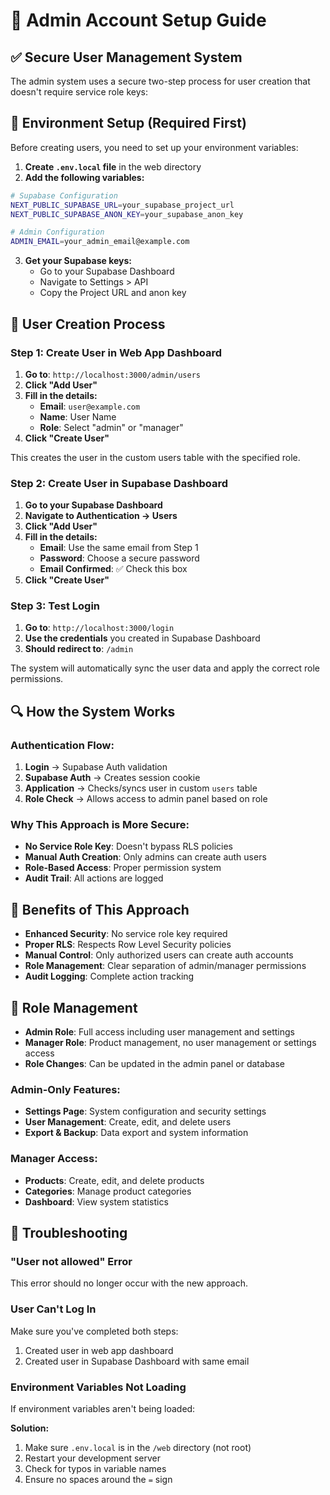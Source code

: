 # 🔐 Admin Account Setup Guide

## ✅ Secure User Management System

The admin system uses a secure two-step process for user creation that doesn't require service role keys:

## 🔧 Environment Setup (Required First)

Before creating users, you need to set up your environment variables:

1. **Create `.env.local` file** in the web directory
2. **Add the following variables:**

```bash
# Supabase Configuration
NEXT_PUBLIC_SUPABASE_URL=your_supabase_project_url
NEXT_PUBLIC_SUPABASE_ANON_KEY=your_supabase_anon_key

# Admin Configuration  
ADMIN_EMAIL=your_admin_email@example.com
```

3. **Get your Supabase keys:**
   - Go to your Supabase Dashboard
   - Navigate to Settings > API
   - Copy the Project URL and anon key

## 👥 User Creation Process

### Step 1: Create User in Web App Dashboard

1. **Go to**: `http://localhost:3000/admin/users`
2. **Click "Add User"**
3. **Fill in the details:**
   - **Email**: `user@example.com`
   - **Name**: User Name
   - **Role**: Select "admin" or "manager"
4. **Click "Create User"**

This creates the user in the custom users table with the specified role.

### Step 2: Create User in Supabase Dashboard

1. **Go to your Supabase Dashboard**
2. **Navigate to Authentication → Users**
3. **Click "Add User"**
4. **Fill in the details:**
   - **Email**: Use the same email from Step 1
   - **Password**: Choose a secure password
   - **Email Confirmed**: ✅ Check this box
5. **Click "Create User"**

### Step 3: Test Login

1. **Go to**: `http://localhost:3000/login`
2. **Use the credentials** you created in Supabase Dashboard
3. **Should redirect to**: `/admin`

The system will automatically sync the user data and apply the correct role permissions.

## 🔍 How the System Works

### Authentication Flow:
1. **Login** → Supabase Auth validation
2. **Supabase Auth** → Creates session cookie
3. **Application** → Checks/syncs user in custom `users` table
4. **Role Check** → Allows access to admin panel based on role

### Why This Approach is More Secure:
- **No Service Role Key**: Doesn't bypass RLS policies
- **Manual Auth Creation**: Only admins can create auth users
- **Role-Based Access**: Proper permission system
- **Audit Trail**: All actions are logged

## 🎯 Benefits of This Approach

- **Enhanced Security**: No service role key required
- **Proper RLS**: Respects Row Level Security policies
- **Manual Control**: Only authorized users can create auth accounts
- **Role Management**: Clear separation of admin/manager permissions
- **Audit Logging**: Complete action tracking

## 🔧 Role Management

- **Admin Role**: Full access including user management and settings
- **Manager Role**: Product management, no user management or settings access
- **Role Changes**: Can be updated in the admin panel or database

### Admin-Only Features:
- **Settings Page**: System configuration and security settings
- **User Management**: Create, edit, and delete users
- **Export & Backup**: Data export and system information

### Manager Access:
- **Products**: Create, edit, and delete products
- **Categories**: Manage product categories
- **Dashboard**: View system statistics

## 🚨 Troubleshooting

### "User not allowed" Error
This error should no longer occur with the new approach.

### User Can't Log In
Make sure you've completed both steps:
1. Created user in web app dashboard
2. Created user in Supabase Dashboard with same email

### Environment Variables Not Loading
If environment variables aren't being loaded:

**Solution:**
1. Make sure `.env.local` is in the `/web` directory (not root)
2. Restart your development server
3. Check for typos in variable names
4. Ensure no spaces around the `=` sign
